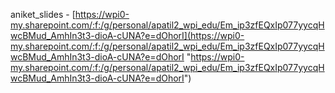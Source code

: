 aniket_slides - [https://wpi0-my.sharepoint.com/:f:/g/personal/apatil2_wpi_edu/Em_ip3zfEQxIp077yycqHwcBMud_AmhIn3t3-dioA-cUNA?e=dOhorI](https://wpi0-my.sharepoint.com/:f:/g/personal/apatil2_wpi_edu/Em_ip3zfEQxIp077yycqHwcBMud_AmhIn3t3-dioA-cUNA?e=dOhorI "https://wpi0-my.sharepoint.com/:f:/g/personal/apatil2_wpi_edu/Em_ip3zfEQxIp077yycqHwcBMud_AmhIn3t3-dioA-cUNA?e=dOhorI")
